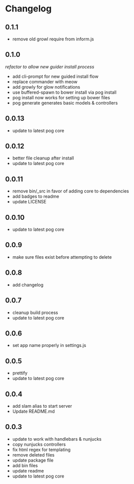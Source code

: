 # Changelog

## 0.1.1
- remove old growl require from inform.js

## 0.1.0
*refactor to allow new guider install process*
- add cli-prompt for new guided install flow
- replace commander with meow
- add growly for glow notifications
- use buffered-spawn to bower install via pog install
- pog install now works for setting up bower files
- pog generate generates basic models & controllers

## 0.0.13
- update to latest pog core

## 0.0.12
- better file cleanup after install
- update to latest pog core

## 0.0.11
- remove bin/\_src in favor of adding core to dependencies
- add badges to readme
- update LICENSE

## 0.0.10
- update to latest pog core

## 0.0.9
- make sure files exist before attempting to delete

## 0.0.8
- add changelog

## 0.0.7
- cleanup build process
- update to latest pog core

## 0.0.6
- set app name properly in settings.js

## 0.0.5
- prettify
- update to latest pog core

## 0.0.4
- add slam alias to start server
- Update README.md

## 0.0.3
- update to work with handlebars & nunjucks
- copy nunjucks controllers
- fix html regex for templating
- remove deleted files
- update package file
- add bin files
- update readme
- update to latest pog core
